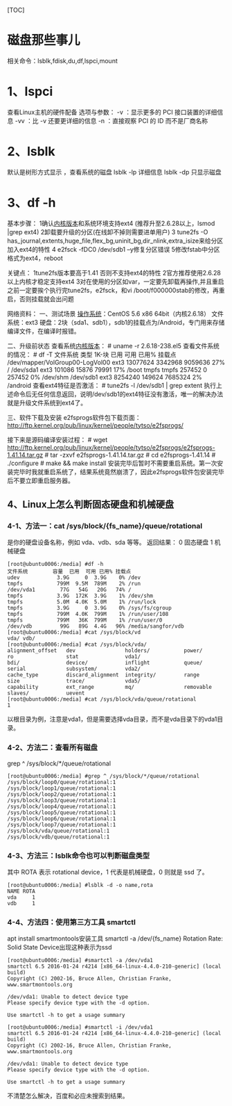 [TOC]
# 磁盘那些事儿
相关命令：lsblk,fdisk,du,df,lspci,mount

# 1、lspci	
查看Linux主机的硬件配备
选项与参数：
-v  ：显示更多的 PCI 接口装置的详细信息
-vv ：比 -v 还要更详细的信息
-n  ：直接观察 PCI 的 ID 而不是厂商名称 

# 2、lsblk
默认是树形方式显示 ，查看系统的磁盘
lsblk -lp	详细信息
lsblk -dp	只显示磁盘

# 3、df -h
基本步骤：
1确认[内核版本](https://www.baidu.com/s?wd=内核版本&tn=SE_PcZhidaonwhc_ngpagmjz&rsv_dl=gh_pc_zhidao)和系统环境支持ext4 (推荐升至2.6.28以上，lsmod |grep ext4)
2卸载要升级的分区(在线卸不掉则需要进单用户)
3 tune2fs -O has_journal,extents,huge_file,flex_bg,uninit_bg,dir_nlink,extra_isize来给分区加入ext4的特性
4 e2fsck -fDC0 /dev/sdb1 –y修复分区错误
5修改fstab中分区格式为ext4，reboot

关键点：
1tune2fs版本要高于1.41 否则不支持ext4的特性
2官方推荐使用2.6.28以上内核才稳定支持ext4
3对在使用的分区如var，一定要先卸载再操作,并且重启之前一定要挨个执行完tune2fs，e2fsck，和vi /boot/f000000stab的修改，再重启，否则挂载就会出问题

网络资料：
一、测试场景
[操作系统](https://www.baidu.com/s?wd=操作系统&tn=SE_PcZhidaonwhc_ngpagmjz&rsv_dl=gh_pc_zhidao)：CentOS 5.6 x86 64bit（内核2.6.18）
文件系统：ext3
硬盘：2块（sda1、sdb1），sdb1的挂载点为/Android，专门用来存储编译文件，在编译时报错。

二、升级前状态
查看系统[内核版本](https://www.baidu.com/s?wd=内核版本&tn=SE_PcZhidaonwhc_ngpagmjz&rsv_dl=gh_pc_zhidao)：
\# uname -r
2.6.18-238.el5
查看文件系统的情况：
\# df -T
文件系统 类型 1K-块 已用 可用 已用% 挂载点
/dev/mapper/VolGroup00-LogVol00
ext3 13077624 3342968 9059636 27% /
/dev/sda1 ext3 101086 15876 79991 17% /boot
tmpfs tmpfs 257452 0 257452 0% /dev/shm
/dev/sdb1 ext3 8254240 149624 7685324 2% /android
查看ext4特征是否激活：
\# tune2fs -l /dev/sdb1 | grep extent
执行上述命令后无任何信息返回，说明/dev/sdb1的ext4特征没有激活，唯一的解决办法就是升级文件系统到ext4了。

三、软件下载及安装
e2fsprogs软件包下载页面：http://ftp.kernel.org/pub/linux/kernel/people/tytso/e2fsprogs/

接下来是源码编译安装过程：
\# wget http://ftp.kernel.org/pub/linux/kernel/people/tytso/e2fsprogs/e2fsprogs-1.41.14.tar.gz
\# tar -zxvf e2fsprogs-1.41.14.tar.gz
\# cd e2fsprogs-1.41.14
\# ./configure
\# make && make install
安装完毕后暂时不需要重启系统。第一次安装完毕时我就重启系统了，结果系统竟然崩溃了，因此e2fsprogs软件包安装完毕后不要立即重启服务器。 

## 4、Linux上怎么判断固态硬盘和机械硬盘

### 4-1、方法一：cat /sys/block/{fs_name}/queue/rotational
是你的硬盘设备名称，例如 vda、vdb、sda 等等。
返回结果：
0  固态硬盘
1  机械硬盘
```
[root@ubuntu0006:/media] #df -h
文件系统        容量  已用  可用 已用% 挂载点
udev            3.9G     0  3.9G    0% /dev
tmpfs           799M  9.5M  789M    2% /run
/dev/vda1        77G   54G   20G   74% /
tmpfs           3.9G  172K  3.9G    1% /dev/shm
tmpfs           5.0M  4.0K  5.0M    1% /run/lock
tmpfs           3.9G     0  3.9G    0% /sys/fs/cgroup
tmpfs           799M  4.0K  799M    1% /run/user/108
tmpfs           799M   36K  799M    1% /run/user/0
/dev/vdb         99G   89G  4.4G   96% /media/sangfor/vdb
[root@ubuntu0006:/media] #cat /sys/block/vd
vda/ vdb/
[root@ubuntu0006:/media] #cat /sys/block/vda/
alignment_offset   dev                holders/           power/             ro                 stat               vda1/
bdi/               device/            inflight           queue/             serial             subsystem/         vda2/
cache_type         discard_alignment  integrity/         range              size               trace/             vda5/
capability         ext_range          mq/                removable          slaves/            uevent
[root@ubuntu0006:/media] #cat /sys/block/vda/queue/rotational
1
```
以根目录为例，注意是vda1，但是需要选择vda目录，而不是vda目录下的vda1目录。

### 4-2、方法二：查看所有磁盘
grep ^ /sys/block/*/queue/rotational
```
[root@ubuntu0006:/media] #grep ^ /sys/block/*/queue/rotational
/sys/block/loop0/queue/rotational:1
/sys/block/loop1/queue/rotational:1
/sys/block/loop2/queue/rotational:1
/sys/block/loop3/queue/rotational:1
/sys/block/loop4/queue/rotational:1
/sys/block/loop5/queue/rotational:1
/sys/block/loop6/queue/rotational:1
/sys/block/loop7/queue/rotational:1
/sys/block/vda/queue/rotational:1
/sys/block/vdb/queue/rotational:1
```

### 4-3、方法三：lsblk命令也可以判断磁盘类型
其中 ROTA 表示 rotational device，1 代表是机械硬盘，0 则就是 ssd 了。
```
[root@ubuntu0006:/media] #lsblk -d -o name,rota
NAME ROTA
vda     1
vdb     1
```

### 4-4、方法四：使用第三方工具 smartctl
apt install smartmontools安装工具
smartctl -a /dev/{fs_name} 
Rotation Rate: Solid State Device出现这种表示为ssd
```
[root@ubuntu0006:/media] #smartctl -a /dev/vda1
smartctl 6.5 2016-01-24 r4214 [x86_64-linux-4.4.0-210-generic] (local build)
Copyright (C) 2002-16, Bruce Allen, Christian Franke, www.smartmontools.org

/dev/vda1: Unable to detect device type
Please specify device type with the -d option.

Use smartctl -h to get a usage summary

[root@ubuntu0006:/media] #smartctl -i /dev/vda1
smartctl 6.5 2016-01-24 r4214 [x86_64-linux-4.4.0-210-generic] (local build)
Copyright (C) 2002-16, Bruce Allen, Christian Franke, www.smartmontools.org

/dev/vda1: Unable to detect device type
Please specify device type with the -d option.

Use smartctl -h to get a usage summary

```
不清楚怎么解决，百度和必应未搜索到结果。





